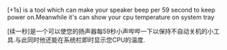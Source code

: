 [+1s] is a tool which can make your speaker beep per 59 second to keep power on.Meanwhile it's can show your cpu temperature on system tray

[续一秒]是一个可以使您的扬声器每59秒小声哔哔一下以保持不自动关机的小工具.与此同时他还能在系统栏即时显示您CPU的温度.

